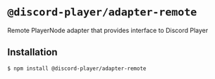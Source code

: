 # `@discord-player/adapter-remote`

Remote PlayerNode adapter that provides interface to Discord Player

## Installation

```sh
$ npm install @discord-player/adapter-remote
```
